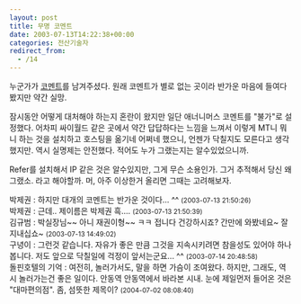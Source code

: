 ```yaml
---
layout: post
title: 무명 코멘트
date: 2003-07-13T14:22:38+00:00
categories: 전산기술자
redirect_from:
  - /14
---
```


누군가가 <a href="http://jinto.pe.kr/logs/archives/000006.html#comments">코멘트</a>를 남겨주셨다. 원래 코멘트가 별로 없는 곳이라 반가운 마음에 들여다 봤지만 약간 실망.

잠시동안 어떻게 대처해야 하는지 혼란이 왔지만 일단 애너니머스 코멘트를 "불가"로 설정했다. 어차피 싸이월드 같은 곳에서 약간 답답하다는 느낌을 느껴서 이렇게 MT니 뭐니 하는 것을 설치하고 호스팅을 옮기네 어쩌네 했으니, 언젠가 닥칠지도 모른다고 생각했지만. 역시 실명제는 안전했다. 적어도 누가 그랬는지는 알수있었으니까.

Refer를 설치해서 IP 같은 것은 알수있지만, 그게 무슨 소용인가. 그거 추적해서 당신 왜그랬소. 라고 해야할까. 머, 아주 이상한거 올리면 그때는 고려해보자.
<div id=comments>
<div class=comment>
<!--- cmt:20 --->
<!--- mail: --->
<!--- parent:0 --->
박제권 : 
하지만 대개의 코멘트는 반가운 것이다... ^^
 <small>(2003-07-13 21:50:26)</small>
</div>
<div class=comment>
<!--- cmt:21 --->
<!--- mail: --->
<!--- parent:0 --->
박제권 : 
근데.. 제이름은 박제권 흑....
 <small>(2003-07-13 21:50:39)</small>
</div>
<div class=comment>
<!--- cmt:22 --->
<!--- mail: --->
<!--- parent:0 --->
김규범 : 
박실장님~~
아니 재권이형~~ ㅋㅋ
접니다
건강하시죠?
간만에 와봤네요~ 잘지내십쇼~
 <small>(2003-07-13 14:49:02)</small>
</div>
<div class=comment>
<!--- cmt:23 --->
<!--- mail: --->
<!--- parent:0 --->
구녕이 : 
그런것 같습니다. 자유가 좋은 만큼 그것을 지속시키려면 참을성도 있어야 하나봅니다. 저도 앞으로 닥칠일에 걱정이 앞서는군요... ^^
 <small>(2003-07-14 20:48:58)</small>
</div>
<div class=comment>
<!--- cmt:24 --->
<!--- mail: --->
<!--- parent:0 --->
돌핀호텔의 기억 : 
여전히, 놀러가서도, 말을 하면 가슴이 조여왔다. 하지만, 그래도, 역시 놀러가는건 좋은 일이다. 안동역 안동역에서 바라본 시내. 눈에 제일먼저 들어온 것은 "대마편의점". 좀, 섬뜻한 제목이?
 <small>(2004-07-02 08:08:40)</small>
</div>
</div>
